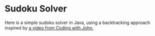 # Sudoku Solver

Here is a simple sudoku solver in Java, using a backtracking approach inspired by [a video from Coding with John.](https://www.youtube.com/watch?v=mcXc8Mva2bA)
